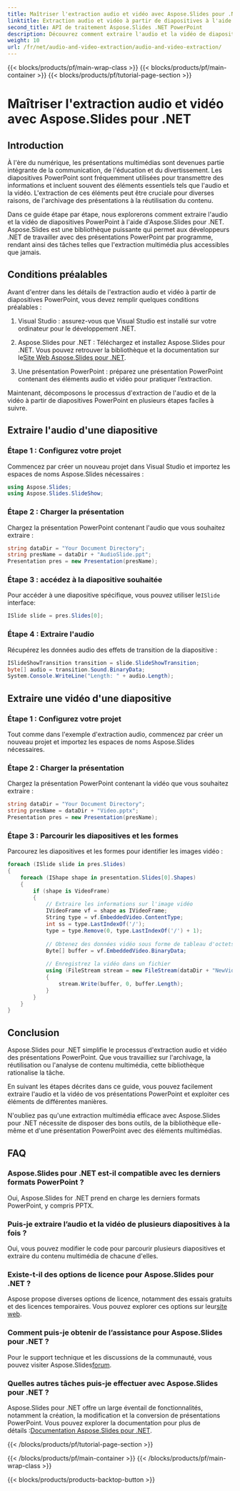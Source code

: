 ```yaml
---
title: Maîtriser l'extraction audio et vidéo avec Aspose.Slides pour .NET
linktitle: Extraction audio et vidéo à partir de diapositives à l'aide d'Aspose.Slides
second_title: API de traitement Aspose.Slides .NET PowerPoint
description: Découvrez comment extraire l'audio et la vidéo de diapositives PowerPoint à l'aide d'Aspose.Slides pour .NET. Extraction multimédia sans effort.
weight: 10
url: /fr/net/audio-and-video-extraction/audio-and-video-extraction/
---
```


{{< blocks/products/pf/main-wrap-class >}}
{{< blocks/products/pf/main-container >}}
{{< blocks/products/pf/tutorial-page-section >}}

# Maîtriser l'extraction audio et vidéo avec Aspose.Slides pour .NET


## Introduction

À l'ère du numérique, les présentations multimédias sont devenues partie intégrante de la communication, de l'éducation et du divertissement. Les diapositives PowerPoint sont fréquemment utilisées pour transmettre des informations et incluent souvent des éléments essentiels tels que l'audio et la vidéo. L'extraction de ces éléments peut être cruciale pour diverses raisons, de l'archivage des présentations à la réutilisation du contenu.

Dans ce guide étape par étape, nous explorerons comment extraire l'audio et la vidéo de diapositives PowerPoint à l'aide d'Aspose.Slides pour .NET. Aspose.Slides est une bibliothèque puissante qui permet aux développeurs .NET de travailler avec des présentations PowerPoint par programme, rendant ainsi des tâches telles que l'extraction multimédia plus accessibles que jamais.

## Conditions préalables

Avant d'entrer dans les détails de l'extraction audio et vidéo à partir de diapositives PowerPoint, vous devez remplir quelques conditions préalables :

1. Visual Studio : assurez-vous que Visual Studio est installé sur votre ordinateur pour le développement .NET.

2.  Aspose.Slides pour .NET : Téléchargez et installez Aspose.Slides pour .NET. Vous pouvez retrouver la bibliothèque et la documentation sur le[Site Web Aspose.Slides pour .NET](https://releases.aspose.com/slides/net/).

3. Une présentation PowerPoint : préparez une présentation PowerPoint contenant des éléments audio et vidéo pour pratiquer l’extraction.

Maintenant, décomposons le processus d'extraction de l'audio et de la vidéo à partir de diapositives PowerPoint en plusieurs étapes faciles à suivre.

## Extraire l'audio d'une diapositive

### Étape 1 : Configurez votre projet

Commencez par créer un nouveau projet dans Visual Studio et importez les espaces de noms Aspose.Slides nécessaires :

```csharp
using Aspose.Slides;
using Aspose.Slides.SlideShow;
```

### Étape 2 : Charger la présentation

Chargez la présentation PowerPoint contenant l'audio que vous souhaitez extraire :

```csharp
string dataDir = "Your Document Directory";
string presName = dataDir + "AudioSlide.ppt";
Presentation pres = new Presentation(presName);
```

### Étape 3 : accédez à la diapositive souhaitée

 Pour accéder à une diapositive spécifique, vous pouvez utiliser le`ISlide` interface:

```csharp
ISlide slide = pres.Slides[0];
```

### Étape 4 : Extraire l'audio

Récupérez les données audio des effets de transition de la diapositive :

```csharp
ISlideShowTransition transition = slide.SlideShowTransition;
byte[] audio = transition.Sound.BinaryData;
System.Console.WriteLine("Length: " + audio.Length);
```

## Extraire une vidéo d'une diapositive

### Étape 1 : Configurez votre projet

Tout comme dans l'exemple d'extraction audio, commencez par créer un nouveau projet et importez les espaces de noms Aspose.Slides nécessaires.

### Étape 2 : Charger la présentation

Chargez la présentation PowerPoint contenant la vidéo que vous souhaitez extraire :

```csharp
string dataDir = "Your Document Directory";
string presName = dataDir + "Video.pptx";
Presentation pres = new Presentation(presName);
```

### Étape 3 : Parcourir les diapositives et les formes

Parcourez les diapositives et les formes pour identifier les images vidéo :

```csharp
foreach (ISlide slide in pres.Slides)
{
    foreach (IShape shape in presentation.Slides[0].Shapes)
    {
        if (shape is VideoFrame)
        {
            // Extraire les informations sur l'image vidéo
            IVideoFrame vf = shape as IVideoFrame;
            String type = vf.EmbeddedVideo.ContentType;
            int ss = type.LastIndexOf('/');
            type = type.Remove(0, type.LastIndexOf('/') + 1);
            
            // Obtenez des données vidéo sous forme de tableau d'octets
            Byte[] buffer = vf.EmbeddedVideo.BinaryData;
            
            // Enregistrez la vidéo dans un fichier
            using (FileStream stream = new FileStream(dataDir + "NewVideo_out." + type, FileMode.Create, FileAccess.Write, FileShare.Read))
            {
                stream.Write(buffer, 0, buffer.Length);
            }
        }
    }
}
```

## Conclusion

Aspose.Slides pour .NET simplifie le processus d'extraction audio et vidéo des présentations PowerPoint. Que vous travailliez sur l'archivage, la réutilisation ou l'analyse de contenu multimédia, cette bibliothèque rationalise la tâche.

En suivant les étapes décrites dans ce guide, vous pouvez facilement extraire l'audio et la vidéo de vos présentations PowerPoint et exploiter ces éléments de différentes manières.

N'oubliez pas qu'une extraction multimédia efficace avec Aspose.Slides pour .NET nécessite de disposer des bons outils, de la bibliothèque elle-même et d'une présentation PowerPoint avec des éléments multimédias.

## FAQ

### Aspose.Slides pour .NET est-il compatible avec les derniers formats PowerPoint ?
Oui, Aspose.Slides for .NET prend en charge les derniers formats PowerPoint, y compris PPTX.

### Puis-je extraire l’audio et la vidéo de plusieurs diapositives à la fois ?
Oui, vous pouvez modifier le code pour parcourir plusieurs diapositives et extraire du contenu multimédia de chacune d'elles.

### Existe-t-il des options de licence pour Aspose.Slides pour .NET ?
Aspose propose diverses options de licence, notamment des essais gratuits et des licences temporaires. Vous pouvez explorer ces options sur leur[site web](https://purchase.aspose.com/buy).

### Comment puis-je obtenir de l’assistance pour Aspose.Slides pour .NET ?
 Pour le support technique et les discussions de la communauté, vous pouvez visiter Aspose.Slides[forum](https://forum.aspose.com/).

### Quelles autres tâches puis-je effectuer avec Aspose.Slides pour .NET ?
 Aspose.Slides pour .NET offre un large éventail de fonctionnalités, notamment la création, la modification et la conversion de présentations PowerPoint. Vous pouvez explorer la documentation pour plus de détails :[Documentation Aspose.Slides pour .NET](https://reference.aspose.com/slides/net/).

{{< /blocks/products/pf/tutorial-page-section >}}

{{< /blocks/products/pf/main-container >}}
{{< /blocks/products/pf/main-wrap-class >}}

{{< blocks/products/products-backtop-button >}}
